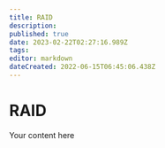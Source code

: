 ```yaml
---
title: RAID
description: 
published: true
date: 2023-02-22T02:27:16.989Z
tags: 
editor: markdown
dateCreated: 2022-06-15T06:45:06.438Z
---
```


# RAID
Your content here